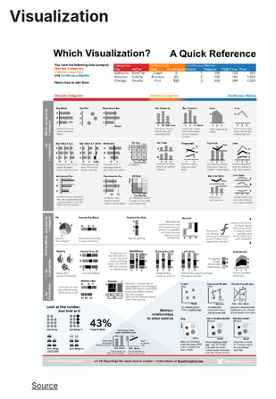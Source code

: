 # Visualization

<figure><img src="../.gitbook/assets/visualization.jpg" alt=""><figcaption><p><a href="https://experception.net/">Source</a></p></figcaption></figure>
